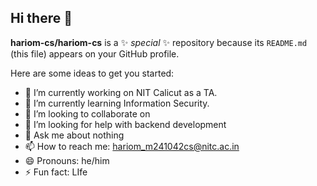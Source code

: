 ## Hi there 👋


**hariom-cs/hariom-cs** is a ✨ _special_ ✨ repository because its `README.md` (this file) appears on your GitHub profile.

Here are some ideas to get you started:

- 🔭 I’m currently working on NIT Calicut as a TA.
- 🌱 I’m currently learning Information Security.
- 👯 I’m looking to collaborate on 
- 🤔 I’m looking for help with backend development
- 💬 Ask me about nothing
- 📫 How to reach me: hariom_m241042cs@nitc.ac.in
- 😄 Pronouns: he/him
- ⚡ Fun fact: LIfe

